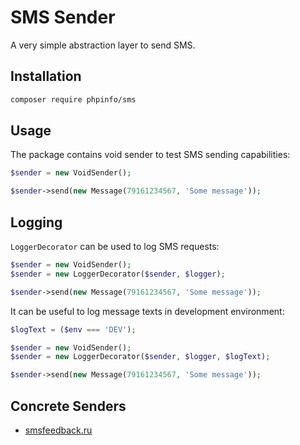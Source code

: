 SMS Sender
==========

A very simple abstraction layer to send SMS.

Installation
------------
```bash
composer require phpinfo/sms
``` 

Usage
----- 
The package contains void sender to test SMS sending capabilities:

```php
$sender = new VoidSender();

$sender->send(new Message(79161234567, 'Some message'));
```

Logging
-------
`LoggerDecorator` can be used to log SMS requests:

```php
$sender = new VoidSender();
$sender = new LoggerDecorator($sender, $logger);

$sender->send(new Message(79161234567, 'Some message'));
```

It can be useful to log message texts in development environment:

```php
$logText = ($env === 'DEV');

$sender = new VoidSender();
$sender = new LoggerDecorator($sender, $logger, $logText);

$sender->send(new Message(79161234567, 'Some message'));
```

Concrete Senders
----------------

* [smsfeedback.ru](https://github.com/phpinfo/sms-smsfeedback)

